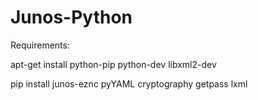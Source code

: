 # Junos-Python


Requirements:

apt-get install python-pip python-dev libxml2-dev

pip install junos-eznc pyYAML cryptography getpass lxml
